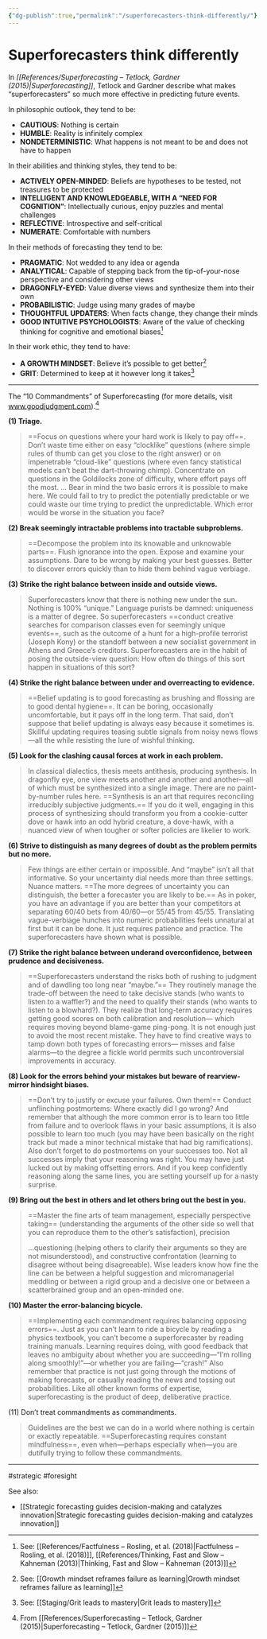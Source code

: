 ```yaml
---
{"dg-publish":true,"permalink":"/superforecasters-think-differently/"}
---
```


# Superforecasters think differently

In *[[References/Superforecasting – Tetlock, Gardner (2015)\|Superforecasting]]*, Tetlock and Gardner describe what makes “superforecasters” so much more effective in predicting future events.

In philosophic outlook, they tend to be: 
- **CAUTIOUS**: Nothing is certain 
- **HUMBLE**: Reality is infinitely complex 
- **NONDETERMINISTIC**: What happens is not meant to be and does not have to happen

In their abilities and thinking styles, they tend to be: 
- **ACTIVELY OPEN-MINDED**: Beliefs are hypotheses to be tested, not treasures to be protected 
- **INTELLIGENT AND KNOWLEDGEABLE, WITH A “NEED FOR COGNITION”**: Intellectually curious, enjoy puzzles and mental challenges 
- **REFLECTIVE**: Introspective and self-critical 
- **NUMERATE**: Comfortable with numbers

In their methods of forecasting they tend to be: 
- **PRAGMATIC**: Not wedded to any idea or agenda 
- **ANALYTICAL**: Capable of stepping back from the tip-of-your-nose perspective and considering other views 
- **DRAGONFLY-EYED**: Value diverse views and synthesize them into their own 
- **PROBABILISTIC**: Judge using many grades of maybe 
- **THOUGHTFUL UPDATERS**: When facts change, they change their minds 
- **GOOD INTUITIVE PSYCHOLOGISTS**: Aware of the value of checking thinking for cognitive and emotional biases[^1]

In their work ethic, they tend to have: 
- **A GROWTH MINDSET**: Believe it’s possible to get better[^2]
- **GRIT**: Determined to keep at it however long it takes[^3]

---

The “10 Commandments” of Superforecasting (for more details, visit www.goodjudgment.com).[^4]

**(1) Triage.**

> ==Focus on questions where your hard work is likely to pay off==. Don’t waste time either on easy “clocklike” questions (where simple rules of thumb can get you close to the right answer) or on impenetrable “cloud-like” questions (where even fancy statistical models can’t beat the dart-throwing chimp). Concentrate on questions in the Goldilocks zone of difficulty, where effort pays off the most.
> …
> Bear in mind the two basic errors it is possible to make here. We could fail to try to predict the potentially predictable or we could waste our time trying to predict the unpredictable. Which error would be worse in the situation you face?

**(2) Break seemingly intractable problems into tractable subproblems.**

> ==Decompose the problem into its knowable and unknowable parts==. Flush ignorance into the open. Expose and examine your assumptions. Dare to be wrong by making your best guesses. Better to discover errors quickly than to hide them behind vague verbiage.

**(3) Strike the right balance between inside and outside views.**

> Superforecasters know that there is nothing new under the sun. Nothing is 100% “unique.” Language purists be damned: uniqueness is a matter of degree. So superforecasters ==conduct creative searches for comparison classes even for seemingly unique events==, such as the outcome of a hunt for a high-profile terrorist (Joseph Kony) or the standoff between a new socialist government in Athens and Greece’s creditors. Superforecasters are in the habit of posing the outside-view question: How often do things of this sort happen in situations of this sort?

**(4) Strike the right balance between under and overreacting to evidence.**

> ==Belief updating is to good forecasting as brushing and flossing are to good dental hygiene==. It can be boring, occasionally uncomfortable, but it pays off in the long term. That said, don’t suppose that belief updating is always easy because it sometimes is. Skillful updating requires teasing subtle signals from noisy news flows—all the while resisting the lure of wishful thinking.

**(5) Look for the clashing causal forces at work in each problem.**

> In classical dialectics, thesis meets antithesis, producing synthesis. In dragonfly eye, one view meets another and another and another—all of which must be synthesized into a single image. There are no paint-by-number rules here. ==Synthesis is an art that requires reconciling irreducibly subjective judgments.== If you do it well, engaging in this process of synthesizing should transform you from a cookie-cutter dove or hawk into an odd hybrid creature, a dove-hawk, with a nuanced view of when tougher or softer policies are likelier to work. 

**(6) Strive to distinguish as many degrees of doubt as the problem permits but no more.**

> Few things are either certain or impossible. And “maybe” isn’t all that informative. So your uncertainty dial needs more than three settings. Nuance matters. ==The more degrees of uncertainty you can distinguish, the better a forecaster you are likely to be.== As in poker, you have an advantage if you are better than your competitors at separating 60/40 bets from 40/60—or 55/45 from 45/55. Translating vague-verbiage hunches into numeric probabilities feels unnatural at first but it can be done. It just requires patience and practice. The superforecasters have shown what is possible.

**(7) Strike the right balance between underand overconfidence, between prudence and decisiveness.**

> ==Superforecasters understand the risks both of rushing to judgment and of dawdling too long near “maybe.”== They routinely manage the trade-off between the need to take decisive stands (who wants to listen to a waffler?) and the need to qualify their stands (who wants to listen to a blowhard?). They realize that long-term accuracy requires getting good scores on both calibration and resolution— which requires moving beyond blame-game ping-pong. It is not enough just to avoid the most recent mistake. They have to find creative ways to tamp down both types of forecasting errors— misses and false alarms—to the degree a fickle world permits such uncontroversial improvements in accuracy.

**(8) Look for the errors behind your mistakes but beware of rearview-mirror hindsight biases.**

> ==Don’t try to justify or excuse your failures. Own them!== Conduct unflinching postmortems: Where exactly did I go wrong? And remember that although the more common error is to learn too little from failure and to overlook flaws in your basic assumptions, it is also possible to learn too much (you may have been basically on the right track but made a minor technical mistake that had big ramifications). Also don’t forget to do postmortems on your successes too. Not all successes imply that your reasoning was right. You may have just lucked out by making offsetting errors. And if you keep confidently reasoning along the same lines, you are setting yourself up for a nasty surprise.

**(9) Bring out the best in others and let others bring out the best in you.**

> ==Master the fine arts of team management, especially perspective taking== (understanding the arguments of the other side so well that you can reproduce them to the other’s satisfaction), precision
> 
> …questioning (helping others to clarify their arguments so they are not misunderstood), and constructive confrontation (learning to disagree without being disagreeable). Wise leaders know how fine the line can be between a helpful suggestion and micromanagerial meddling or between a rigid group and a decisive one or between a scatterbrained group and an open-minded one.

**(10) Master the error-balancing bicycle.**

> ==Implementing each commandment requires balancing opposing errors==. Just as you can’t learn to ride a bicycle by reading a physics textbook, you can’t become a superforecaster by reading training manuals. Learning requires doing, with good feedback that leaves no ambiguity about whether you are succeeding—“I’m rolling along smoothly!”—or whether you are failing—“crash!” Also remember that practice is not just going through the motions of making forecasts, or casually reading the news and tossing out probabilities. Like all other known forms of expertise, superforecasting is the product of deep, deliberative practice.

(11) Don’t treat commandments as commandments.

> Guidelines are the best we can do in a world where nothing is certain or exactly repeatable. ==Superforecasting requires constant mindfulness==, even when—perhaps especially when—you are dutifully trying to follow these commandments.


---
#strategic #foresight 

See also:
- [[Strategic forecasting guides decision-making and catalyzes innovation\|Strategic forecasting guides decision-making and catalyzes innovation]]

[^1]: See: [[References/Factfulness – Rosling, et al. (2018)\|Factfulness – Rosling, et al. (2018)]], [[References/Thinking, Fast and Slow – Kahneman (2013)\|Thinking, Fast and Slow – Kahneman (2013)]]
[^2]: See: [[Growth mindset reframes failure as learning\|Growth mindset reframes failure as learning]]
[^3]: See: [[Staging/Grit leads to mastery\|Grit leads to mastery]]
[^4]: From [[References/Superforecasting – Tetlock, Gardner (2015)\|Superforecasting – Tetlock, Gardner (2015)]]
